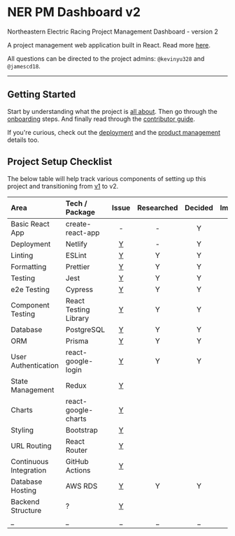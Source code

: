 # NER PM Dashboard v2

Northeastern Electric Racing Project Management Dashboard - version 2

A project management web application built in React.
Read more [here](https://github.com/Northeastern-Electric-Racing/PM-Dashboard-v2/blob/main/Docs/About.md).

All questions can be directed to the project admins: `@kevinyu328` and `@jamescd18`.

---

## Getting Started

Start by understanding what the project is [all about](https://github.com/Northeastern-Electric-Racing/PM-Dashboard-v2/blob/main/Docs/About.md).
Then go through the [onboarding](https://github.com/Northeastern-Electric-Racing/PM-Dashboard-v2/blob/main/Docs/Onboarding.md) steps.
And finally read through the [contributor guide](https://github.com/Northeastern-Electric-Racing/PM-Dashboard-v2/blob/main/Docs/ContributorGuide.md).

If you're curious, check out the [deployment](https://github.com/Northeastern-Electric-Racing/PM-Dashboard-v2/blob/main/Docs/Deployment.md) and the [product management](https://github.com/Northeastern-Electric-Racing/PM-Dashboard-v2/blob/main/Docs/ProductManagement.md) details too.

## Project Setup Checklist

The below table will help track various components of setting up this project and transitioning from [v1](https://github.com/Northeastern-Electric-Racing/PM-Dashboard-v1) to v2.

| Area                   | Tech / Package        |                                     Issue                                      | Researched | Decided |                                                    Implemented                                                     |
| :--------------------- | :-------------------- | :----------------------------------------------------------------------------: | :--------: | :-----: | :----------------------------------------------------------------------------------------------------------------: |
| Basic React App        | create-react-app      |                                       -                                        |     -      |    Y    | [Y](https://github.com/Northeastern-Electric-Racing/PM-Dashboard-v2/tree/6762c180ade9801712fac20f0bc1cc32d7176326) |
| Deployment             | Netlify               | [Y](https://github.com/Northeastern-Electric-Racing/PM-Dashboard-v2/issues/1)  |     -      |    Y    | [Y](https://github.com/Northeastern-Electric-Racing/PM-Dashboard-v2/tree/8066a8e7ea9e8fe23b73753a4078f50490544b7f) |
| Linting                | ESLint                | [Y](https://github.com/Northeastern-Electric-Racing/PM-Dashboard-v2/issues/6)  |     Y      |    Y    |                    [Y](https://github.com/Northeastern-Electric-Racing/PM-Dashboard-v2/pull/45)                    |
| Formatting             | Prettier              | [Y](https://github.com/Northeastern-Electric-Racing/PM-Dashboard-v2/issues/6)  |     Y      |    Y    |                    [Y](https://github.com/Northeastern-Electric-Racing/PM-Dashboard-v2/pull/45)                    |
| Testing                | Jest                  | [Y](https://github.com/Northeastern-Electric-Racing/PM-Dashboard-v2/issues/7)  |     Y      |    Y    |                                                                                                                    |
| e2e Testing            | Cypress               | [Y](https://github.com/Northeastern-Electric-Racing/PM-Dashboard-v2/issues/5)  |     Y      |    Y    |                                                                                                                    |
| Component Testing      | React Testing Library | [Y](https://github.com/Northeastern-Electric-Racing/PM-Dashboard-v2/issues/16) |     Y      |    Y    |                                                                                                                    |
| Database               | PostgreSQL            | [Y](https://github.com/Northeastern-Electric-Racing/PM-Dashboard-v2/issues/4)  |     Y      |    Y    |                    [Y](https://github.com/Northeastern-Electric-Racing/PM-Dashboard-v2/pull/41)                    |
| ORM                    | Prisma                | [Y](https://github.com/Northeastern-Electric-Racing/PM-Dashboard-v2/issues/2)  |     Y      |    Y    |                    [Y](https://github.com/Northeastern-Electric-Racing/PM-Dashboard-v2/pull/41)                    |
| User Authentication    | react-google-login    | [Y](https://github.com/Northeastern-Electric-Racing/PM-Dashboard-v2/issues/17) |     Y      |    Y    |                                                                                                                    |
| State Management       | Redux                 | [Y](https://github.com/Northeastern-Electric-Racing/PM-Dashboard-v2/issues/18) |            |         |                                                                                                                    |
| Charts                 | react-google-charts   | [Y](https://github.com/Northeastern-Electric-Racing/PM-Dashboard-v2/issues/20) |            |         |                                                                                                                    |
| Styling                | Bootstrap             | [Y](https://github.com/Northeastern-Electric-Racing/PM-Dashboard-v2/issues/19) |            |         |                                                                                                                    |
| URL Routing            | React Router          | [Y](https://github.com/Northeastern-Electric-Racing/PM-Dashboard-v2/issues/21) |            |         |                                                                                                                    |
| Continuous Integration | GitHub Actions        | [Y](https://github.com/Northeastern-Electric-Racing/PM-Dashboard-v2/issues/22) |            |         |                                                                                                                    |
| Database Hosting       | AWS RDS               | [Y](https://github.com/Northeastern-Electric-Racing/PM-Dashboard-v2/issues/23) |     Y      |    Y    |                                                                                                                    |
| Backend Structure      | ?                     | [Y](https://github.com/Northeastern-Electric-Racing/PM-Dashboard-v2/issues/14) |            |         |                                                                                                                    |
| \_                     | \_                    |                                       \_                                       |     \_     |   \_    |                                                         \_                                                         |
